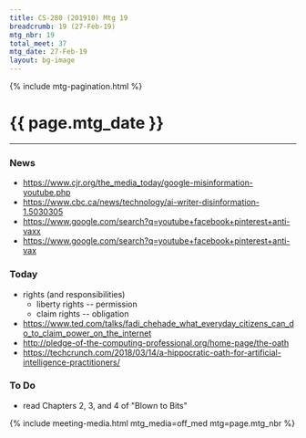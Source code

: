 ```yaml
---
title: CS-280 (201910) Mtg 19
breadcrumb: 19 (27-Feb-19)
mtg_nbr: 19
total_meet: 37
mtg_date: 27-Feb-19
layout: bg-image
---
```

{% include mtg-pagination.html %}
<h1 class="text-center">{{ page.mtg_date }}</h1>
<hr />

### News
* <https://www.cjr.org/the_media_today/google-misinformation-youtube.php>
* <https://www.cbc.ca/news/technology/ai-writer-disinformation-1.5030305>
* <https://www.google.com/search?q=youtube+facebook+pinterest+anti-vaxx>
* <https://www.google.com/search?q=youtube+facebook+pinterest+anti-vax>

### Today

* rights (and responsibilities)
  * liberty rights -- permission
  * claim rights -- obligation
* <https://www.ted.com/talks/fadi_chehade_what_everyday_citizens_can_do_to_claim_power_on_the_internet>
* <http://pledge-of-the-computing-professional.org/home-page/the-oath>
* <https://techcrunch.com/2018/03/14/a-hippocratic-oath-for-artificial-intelligence-practitioners/>

### To Do
* read Chapters 2, 3, and 4 of "Blown to Bits"

{% include meeting-media.html mtg_media=off_med mtg=page.mtg_nbr %}
